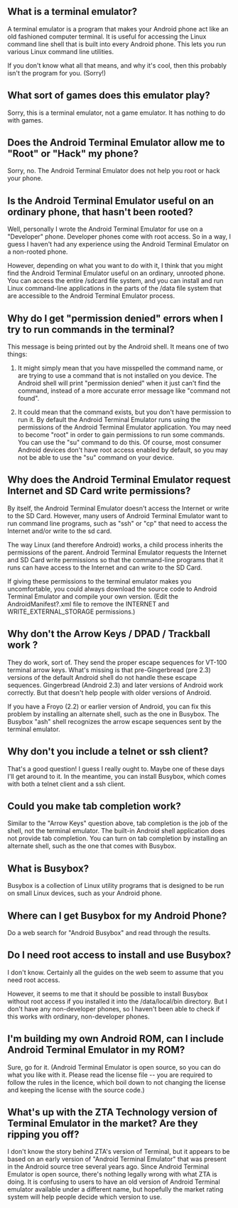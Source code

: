 ## What is a terminal emulator?

A terminal emulator is a program that makes your Android phone act like an old fashioned computer terminal. It is useful for accessing the Linux command line shell that is built into every Android phone. This lets you run various Linux command line utilities.

If you don't know what all that means, and why it's cool, then this probably isn't the program for you. (Sorry!)

## What sort of games does this emulator play?

Sorry, this is a terminal emulator, not a game emulator. It has nothing to do with games.

## Does the Android Terminal Emulator allow me to "Root" or "Hack" my phone?

Sorry, no. The Android Terminal Emulator does not help you root or hack your phone.

## Is the Android Terminal Emulator useful on an ordinary phone, that hasn't been rooted?

Well, personally I wrote the Android Terminal Emulator for use on a "Developer" phone. Developer phones come with root access. So in a way, I guess I haven't had any experience using the Android Terminal Emulator on a non-rooted phone.

However, depending on what you want to do with it, I think that you might find the Android Terminal Emulator useful on an ordinary, unrooted phone. You can access the entire /sdcard file system, and you can install and run Linux command-line applications in the parts of the /data file system that are accessible to the Android Terminal Emulator process.

## Why do I get "permission denied" errors when I try to run commands in the terminal?

This message is being printed out by the Android shell. It means one of two things:

1. It might simply mean that you have misspelled the command name, or are trying to use a command that is not installed on you device. The Android shell will print "permission denied" when it just can't find the command, instead of a more accurate error message like "command not found".

2. It could mean that the command exists, but you don't have permission to run it. By default the Android Terminal Emulator runs using the permissions of the Android Terminal Emulator application. You may need to become "root" in order to gain permissions to run some commands. You can use the "su" command to do this. Of course, most consumer Android devices don't have root access enabled by default, so you may not be able to use the "su" command on your device.

## Why does the Android Terminal Emulator request Internet and SD Card write permissions?

By itself, the Android Terminal Emulator doesn't access the Internet or write to the SD Card. However, many users of Android Terminal Emulator want to run command line programs, such as "ssh" or "cp" that need to access the Internet and/or write to the sd card.

The way Linux (and therefore Android) works, a child process inherits the permissions of the parent. Android Terminal Emulator requests the Internet and SD Card write permissions so that the command-line programs that it runs can have access to the Internet and can write to the SD Card.

If giving these permissions to the terminal emulator makes you uncomfortable, you could always download the source code to Android Terminal Emulator and compile your own version. (Edit the AndroidManifest?.xml file to remove the INTERNET and WRITE_EXTERNAL_STORAGE permissions.)

## Why don't the Arrow Keys / DPAD / Trackball work ?
They do work, sort of. They send the proper escape sequences for VT-100 terminal arrow keys. What's missing is that pre-Gingerbread (pre 2.3) versions of the default Android shell do not handle these escape sequences.  Gingerbread (Android 2.3) and later versions of Android work correctly. But that doesn't help people with older versions of Android.

If you have a Froyo (2.2) or earlier version of Android, you can fix this problem by installing an alternate shell, such as the one in Busybox. The Busybox "ash" shell recognizes the arrow escape sequences sent by the terminal emulator.

## Why don't you include a telnet or ssh client?
That's a good question! I guess I really ought to. Maybe one of these days I'll get around to it. In the meantime, you can install Busybox, which comes with both a telnet client and a ssh client.

## Could you make tab completion work?
Similar to the "Arrow Keys" question above, tab completion is the job of the shell, not the terminal emulator. The built-in Android shell application does not provide tab completion. You can turn on tab completion by installing an alternate shell, such as the one that comes with Busybox.

## What is Busybox?
Busybox is a collection of Linux utility programs that is designed to be run on small Linux devices, such as your Android phone.

## Where can I get Busybox for my Android Phone?
Do a web search for "Android Busybox" and read through the results.

## Do I need root access to install and use Busybox?
I don't know. Certainly all the guides on the web seem to assume that you need root access.

However, it seems to me that it should be possible to install Busybox without root access if you installed it into the /data/local/bin directory. But I don't have any non-developer phones, so I haven't been able to check if this works with ordinary, non-developer phones.

## I'm building my own Android ROM, can I include Android Terminal Emulator in my ROM?

Sure, go for it. (Android Terminal Emulator is open source, so you can do what you like with it. Please read the license file -- you are required to follow the rules in the licence, which boil down to not changing the license and keeping the license with the source code.)

## What's up with the ZTA Technology version of Terminal Emulator in the market? Are they ripping you off?

I don't know the story behind ZTA's version of Terminal, but it appears to be based on an early version of "Android Terminal Emulator" that was present in the Android source tree several years ago. Since Android Terminal Emulator is open source, there's nothing legally wrong with what ZTA is doing. It is confusing to users to have an old version of Android Terminal emulator available under a different name, but hopefully the market rating system will help people decide which version to use.
